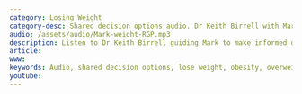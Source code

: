 ```yaml
---
category: Losing Weight
category-desc: Shared decision options audio. Dr Keith Birrell with Mark who wants to lose weight
audio: /assets/audio/Mark-weight-RGP.mp3
description: Listen to Dr Keith Birrell guiding Mark to make informed decisions to help him lose weight
article: 
www: 
keywords: Audio, shared decision options, lose weight, obesity, overweight, slimming, informed decision, low GI index, low GI diet, fast diet, five and two diet, 5 and 2 diet, Mediterranean diet, activity, activity monitor, pedometer, Health app
youtube:
--- 
```

